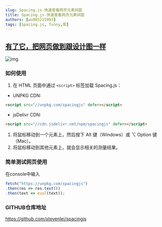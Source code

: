 ```yaml
---
slug: Spacing.js-快速查看网页元素间距
title: Spacing.js-快速查看网页元素间距
authors: [wu985215993]
tags: [Spacing.js, funny,库]
---
```


<!-- # Spacing.js-快速查看网页元素间距 -->
<!--truncate -->
## [有了它，把网页做到跟设计图一样](https://www.bilibili.com/video/BV1rR4y1E7xg?spm_id_from=333.851.b_7265636f6d6d656e64.1)

![img](https://github.com/stevenlei/spacingjs/raw/main/screenshot.png)

### 如何使用

1. 在 HTML 页面中通过 `<script>` 标签加载 Spacing.js：
- UNPKG CDN:

```html
<script src="//unpkg.com/spacingjs" defer></script>
```

- jsDelivr CDN:

```html
<script src="//cdn.jsdelivr.net/npm/spacingjs" defer></script>
```

1. 将鼠标移动到一个元素上，然后按下 Alt 键（Windows）或 ⌥ Option 键（Mac）。
2. 将鼠标移动到其他元素上，就会显示相关的测量结果。

### 简单测试网页使用

在console中输入

```javascript
fetch("https://unpkg.com/spacingjs")
.then(res => res.text())
.then(text => eval(text));
```

### GITHUB仓库地址

https://github.com/stevenlei/spacingjs

